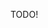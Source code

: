 TODO!
<!-- add some aria-label and role -->
<!-- login page and registration page: add placeholder and email/password icon  -->
<!-- use google material icons，make icon styles consistent-->
<!-- qanda page has a dragbar, which can change the width of thread list part-->